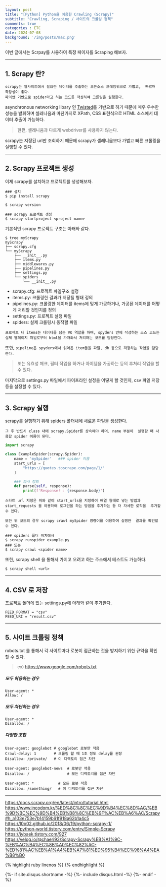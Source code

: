 ```yaml
---
layout: post
title: "[Python] Python을 이용한 Crawling (Scrapy)"
subtitle: "Crawling, Scraping / 사이트의 크롤링 정책"
comments: true
categories : ETC
date: 2024-07-08
background: '/img/posts/mac.png'
---
```


이번 글에서는 Scrpay를 사용하여 특정 페이지를 Scraping 해보자.    

- - - 

## 1. Scrapy 란?  

`scrapy는 웹사이트에서 필요한 데이터를 추출하는 오픈소스 프레임워크로 가볍고, 
    빠르며 확장성이 좋다.`   
`파이썬 기반으로 spider라고 하는 코드를 작성하여 크롤링을 실행한다.`        

asynchronous networking libary 인 [Twisted](https://twisted.org/)를 기반으로 하기 때문에 
매우 우수한 성능을 발휘하며 셀레니움과 마찬가지로 XPath, CSS 표현식으로 HTML 소스에서 
데이터 추출이 가능하다.  

> 한편, 셀레니움과 다르게 webdriver를 사용하지 않는다.     

scrapy는 지정된 url만 조회하기 때문에 scrapy가 셀레니움보다 가볍고 빠른 크롤링을 실행할 수 있다.     


- - -    

## 2. Scrapy 프로젝트 생성    

이제 scrapy를 설치하고 프로젝트를 생성해보자.    

```
### 설치
$ pip install scrapy

$ scrapy version

### scrapy 프로젝트 생성    
$ scrapy startproject <project name>
```

기본적인 scrapy 프로젝트 구조는 아래와 같다.   

```
$ tree myScrapy
myScrapy
├── scrapy.cfg
└── myScrapy
    ├── __init__.py
    ├── items.py
    ├── middlewares.py
    ├── pipelines.py
    ├── settings.py
    └── spiders
        └── __init__.py
```

- scrapy.cfg: 프로젝트 파일구조 설정   
- items.py: 크롤링한 결과가 저장될 형태 정의   
- pipelines.py: 크롤링한 데이터를 items에 맞게 가공하거나, 가공된 데이터를 어떻게 처리할 것인지를 정의   
- settings.py: 프로젝트 설정 파일   
- spiders: 실제 크롤링시 동작할 파일    

`프로젝트 내 items는 데이터를 담는 VO 역할을 하며, spyders 안에 작성하는 소스 코드는 
실제 웹페이지 파일로부터 html을 가져와서 처리하는 코드를 담당한다.`   


또한, `pipeline은 spyders에서 읽어온 item들을 파일, db 등으로 저장하는 작업을 담당한다.`      

> 또는 유효성 체크, 필터 작업을 하거나 아이템을 가공하는 등의 후처리 작업을 할 수 있다.          

마지막으로 settings.py 파일에서 파이프라인 설정을 어떻게 할 것인지, csv 파일 저장 등을 
설정할 수 있다.    


- - - 

## 3. Scrapy 실행 

scrapy를 실행하기 위해 spiders 폴더내에 새로운 파일을 생성한다.   

`그 후 반드시 class 내에 scrapy.Spider를 상속해야 하며, name 부분이 
실행할 때 사용할 spider 이름이 된다.`       
 
```python
import scrapy

class ExampleSpider(scrapy.Spider):
    name = 'mySpider'   ### spider 이름     
    start_urls = [
        "https://quotes.toscrape.com/page/1/"
    ]

    ### 파서 정의 
    def parse(self, response):
        print(f'Response! : {response.body}')
```

`스타트 url 지정은 위와 같이 start_urls을 지정하여 배열 형태로 넣는 방법과 
start_requests 을 이용하여 로그인을 하는 방법을 추가하는 등 더 자세한 로직을 
추가할 수 있다.`   

`또한 위 코드의 경우 scrapy crawl mySpider 명령어를 이용하여 실행한 
결과를 확인할 수 있다.`       

```
### spiders 폴더 위치에서   
$ scrapy runspider example.py
### 또는 
$ scrapy crawl <spider name>
```

또한, scrapy shell 을 통해서 가지고 오려고 하는 주소에서 
테스트도 가능하다.   

```
$ scrapy shell <url>
```


- - -    


## 4. CSV 로 저장    

프로젝트 폴더에 있는 settings.py에 아래와 같이 추가한다.    

```
FEED_FORMAT = "csv"
FEED_URI = "result.csv"
```   

- - - 

## 5. 사이트 크롤링 정책    

robots.txt 를 통해서 각 사이트마다 로봇이 접근하는 것을 
방지하기 위한 규약을 확인할 수 있다.   

> ex) https://www.google.com/robots.txt

##### 모두 허용하는 경우    

```
User-agent: *
Allow: /
```

##### 모두 차단하는 경우   

```
User-agent: *
Disallow: /   
```

##### 다양한 조합   

```
User-agent: googlebot # googlebot 로봇만 적용   
Crawl-delay: 1        # 크롤링 할 때 1초 정도 delay를 권장   
Disallow: /private/   # 이 디렉토리 접근 차단   

User-agent: googlebot-news  # 로봇만 적용   
Disallow: /                 # 모든 디렉토리를 접근 차단   

User-agent: *           # 모든 로봇 적용 
Disallow: /something/   # 이 디렉토리를 접근 차단 
```


- - -

<https://docs.scrapy.org/en/latest/intro/tutorial.html>    
<https://www.incodom.kr/%ED%8C%8C%EC%9D%B4%EC%8D%AC/%EB%9D%BC%EC%9D%B4%EB%B8%8C%EB%9F%AC%EB%A6%AC/Scrapy#h_a103e753e7b14159b61f918a62b1a4c5>   
<https://l0o02.github.io/2018/06/19/python-scrapy-1/>   
<https://python-world.tistory.com/entry/Simple-Scrapy>   
<https://jybaek.tistory.com/927>    
<https://velog.io/@chaeri93/Scrapy-Scrapy%EB%A1%9C-%EB%AC%B4%EC%8B%A0%EC%82%AC-%ED%81%AC%EB%A1%A4%EB%A7%81%ED%95%B4%EC%98%A4%EA%B8%B0>    


{% highlight ruby linenos %}
{% endhighlight %}


{%- if site.disqus.shortname -%}
    {%- include disqus.html -%}
{%- endif -%}







